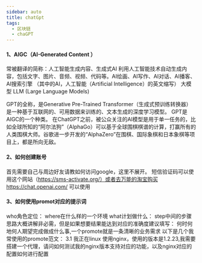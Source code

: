 ```yaml
---
sidebar: auto
title: chatGpt
tags:
  - 区块链
  - chaGPT
---
```

  

#### 1、AIGC（AI-Generated Content ）
常被翻译的简称：人工智能生成内容、生成式AI
利用人工智能技术自动生成内容，包括文字、图片、音频、视频、代码等。AI绘画、AI写作、AI对话、AI播客、AI搜索引擎
（其中的AI，人工智能（Artificial Intelligence）的英文缩写）
大模型 LLM (Large Language Models)

GPT的全称，是Generative Pre-Trained Transformer（生成式预训练转换器）是一种基于互联网的、可用数据来训练的、文本生成的深度学习模型。
GPT是AIGC的一个种类。
在ChatGPT之前，被公众关注的AI模型是用于单一任务的，比如全球所知的“阿尔法狗”（AlphaGo）可以基于全球围棋棋谱的计算，打赢所有的人类围棋大师。谷歌进一步开发的“AlphaZero”在围棋、国际象棋和日本象棋等项目上，都是所向无敌。

#### 2、如何创建账号
首先需要自己与周边好友请教如何访问google，这里不展开。
短信验证码可以使用这个网站（https://sms-activate.org/）或者去万能的淘宝购买
https://chat.openai.com/
可以使用

#### 3、如何使用promot对应的提示词
who角色定位：
where在什么样的一个环境
what计划做什么：
step中间的步骤思路大概讲解非必需，但是如果想要结果能达到对应的准确度建议填写：
何时何地何人期望完成做成什么事,一个promote就是一条清晰的业务需求
以下是几个我常使用的promote范文：
3.1 我正在linux 使用nginx，使用的版本是1.2.23,我需要搭建一个代理，请问如何测试我的nginx版本支持对应的功能，以及nginx对应的配置如何进行配置


